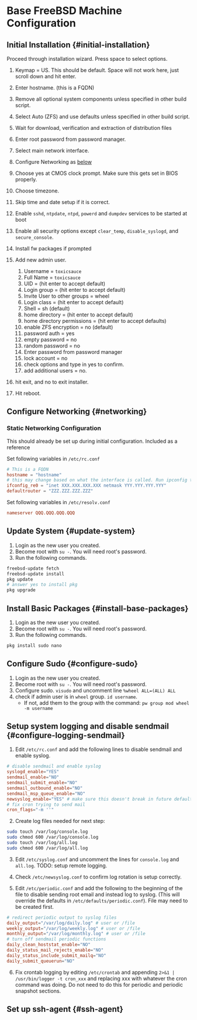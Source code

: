 # Base FreeBSD Machine Configuration

## Initial Installation {#initial-installation}

Proceed through installation wizard. Press space to select options.

1.	Keymap = US. This should be default. Space will not work here, just scroll down and hit enter.

2.	Enter hostname. (this is a FQDN)

3.	Remove all optional system components unless specified in other build script.

4.	Select Auto (ZFS) and use defaults unless specified in other build script.

5.	Wait for download, verification and extraction of distribution files

6.	Enter root password from password manager.

7.	Select main network interface.

8.	Configure Networking as [below](#networking)

9.	Choose yes at CMOS clock prompt. Make sure this gets set in BIOS properly.

10.	Choose timezone.

11.	Skip time and date setup if it is correct.

12.	Enable `sshd`, `ntpdate`, `ntpd`, `powerd` and `dumpdev` services to be started at boot

13.	Enable all security options except `clear_temp`, `disable_syslogd`, and `secure_console`.

14.	Install fw packages if prompted

15.	Add new admin user.

	1.	Username = `toxicsauce`
	2.	Full Name = `toxicsauce`
	3.	UID = (hit enter to accept default)
	4.	Login group = (hit enter to accept default)
	5.	Invite User to other groups = wheel
	6.	Login class = (hit enter to accept default)
	7.	Shell = sh (default)
	8.	home directory = (hit enter to accept default)
	9.	home directory permissions = (hit enter to accept defaults)
	10.	enable ZFS encryption = no (default)
	11.	password auth = yes
	12.	empty password = no
	13.	random password = no
	14.	Enter password from password manager
	15.	lock account = no
	16.	check options and type in yes to confirm.
	17.	add additional users = no.

16.	hit exit, and no to exit installer.

17.	Hit reboot.

## Configure Networking {#networking}

### Static Networking Configuration

This should already be set up during initial configuration. Included as a reference

Set following variables in `/etc/rc.conf`

```conf
# This is a FQDN
hostname = "hostname"
# this may change based on what the interface is called. Run ipconfig to determine what interface is needed
ifconfig_re0 = "inet XXX.XXX.XXX.XXX netmask YYY.YYY.YYY.YYY"
defaultrouter = "ZZZ.ZZZ.ZZZ.ZZZ"
```

Set following variables in `/etc/resolv.conf`

```conf
nameserver QQQ.QQQ.QQQ.QQQ
```

## Update System {#update-system}

1.	Login as the new user you created.
2.	Become root with `su -`. You will need root's password.
3.	Run the following commands.

```sh
freebsd-update fetch
freebsd-update install
pkg update
# answer yes to install pkg
pkg upgrade
```


## Install Basic Packages {#install-base-packages}

1.	Login as the new user you created.
2.	Become root with `su -`. You will need root's password.
3.	Run the following commands.

```sh
pkg install sudo nano
```

## Configure Sudo {#configure-sudo}

1.	Login as the new user you created.
2.	Become root with `su -`. You will need root's password.
3.	Configure sudo. `visudo` and uncomment line `%wheel ALL=(ALL) ALL`
4.	check if admin user is in `wheel` group. `id username`.
	- If not, add them to the group with the command: `pw group mod wheel -m username`

## Setup system logging and disable sendmail {#configure-logging-sendmail}

1.	Edit `/etc/rc.conf` and add the following lines to disable sendmail and enable syslog.

```conf
# disable sendmail and enable syslog
syslogd_enable="YES"
sendmail_enable="NO"
sendmail_submit_enable="NO"
sendmail_outbound_enable="NO"
sendmail_msp_queue_enable="NO"
newsyslog_enable="YES" # make sure this doesn't break in future defaults
# fix cron trying to send mail
cron_flags="-m ''"
```

2.	Create log files needed for next step:

```sh
sudo touch /var/log/console.log
sudo chmod 600 /var/log/console.log
sudo touch /var/log/all.log
sudo chmod 600 /var/log/all.log
```

3.	Edit `/etc/syslog.conf` and uncomment the lines for `console.log` and
		`all.log`. TODO: setup remote logging.

4.	Check `/etc/newsyslog.conf` to confirm log rotation is setup correctly.

5.	Edit `/etc/periodic.conf` and add the following to the beginning of the
		file to disable sending root email and instead log to syslog. (This
		will override the defaults in `/etc/defaults/periodic.conf`). File may need to be created first.

```conf
# redirect periodic output to syslog files
daily_output="/var/log/daily.log" # user or /file
weekly_output="/var/log/weekly.log" # user or /file
monthly_output="/var/log/monthly.log" # user or /file
# turn off sendmail periodic functions
daily_clean_hoststat_enable="NO"
daily_status_mail_rejects_enable="NO"
daily_status_include_submit_mailq="NO"
daily_submit_queuerun="NO"
```
6.	Fix crontab logging by editing `/etc/crontab` and appending `2>&1 | /usr/bin/logger -t cron_xxx`
and replacing xxx with whatever the cron command was doing.
Do not need to do this for periodic and periodic snapshot sections.

## Set up ssh-agent {#ssh-agent}
